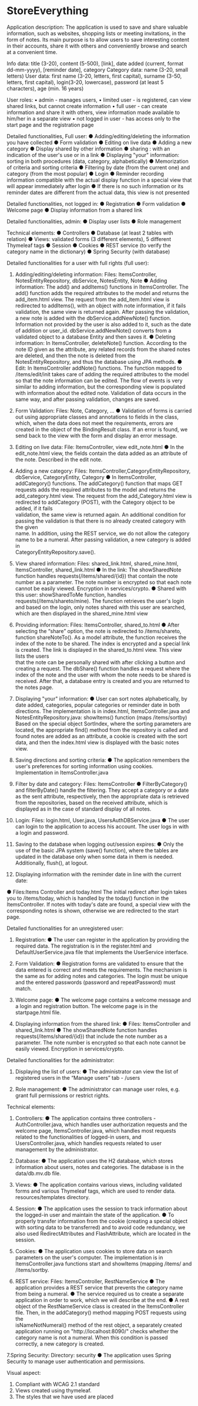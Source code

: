 # StoreEverything

Application description:
The application is used to save and share valuable information, 
such as websites, shopping lists or meeting invitations, in the form of notes. Its 
main purpose is to allow users to save interesting content in their accounts, 
share it with others and conveniently browse and search at a convenient time.

Info data: title (3-20), content (5-500), [link], date added (current, format dd-mm-yyyy), 
[reminder date], category
Category data: name (3-20, small letters)
User data: first name (3-20, letters, first capital), surname (3-50, letters, first capital), login(3-20, lowercase), password (at least 5 characters), age (min. 16 years)

User roles: 
  • admin 
    - manages users,
  • limited user
     - is registered, can view shared links, but cannot create information
  • full user
     - can create information and share it with others, view information made available to       
     him/her in a separate view
  • not logged in user
     - has access only to the start page and the registration page


Detailed functionalities, Full user:
  ● Adding/editing/deleting the information you have collected
  ● Form validation
  ● Editing on live data
  ● Adding a new category
  ● Display shared by other information
  ● sharing : with an indication of the user's use or in a link
  ● Displaying "your" information: sorting in both procedures (data, category, alphabetically)
  ● Memorization of criteria and sorting criteria
  ● Filtering by date (from the current one) and category (from the most popular)
  ● Login
  ● Reminder recording information compatible with the actual display function in a special view
    that will appear immediately after login
  ● If there is no such information or its reminder dates are different from the actual data, this view is not presented

Detailed functionalities, not logged in:
  ● Registration
  ● Form validation
  ● Welcome page
  ● Display information from a shared link

Detailed functionalities, admin:
  ● Display user lists
  ● Role management

Technical elements:
  ● Controllers
  ● Database (at least 2 tables with relation)
  ● Views: validated forms (3 different elements), 5 different Thymeleaf tags
  ● Session
  ● Cookies
  ● REST service (to verify the category name in the dictionary)
  ● Spring Security (with database)

Detailed functionalities for a user with full rights (full user):
1. Adding/editing/deleting information:
Files: ItemsController, NotesEntityRepository, dbService, NotesEntity, Note
  ● Adding information: The add() and addItems() functions in ItemsController. The add() function adds the required attributes to the model and returns the 
   add_item.html view. The request from the add_item.html view is redirected to addItems(), with an object with note information, if it fails validation, the 
   same view is returned again. After passing the validation, a new note is added with the dbService.addNewNote() function. Information not provided by the user 
   is also added to it, such as the date of addition or user_id. dbService.addNewNote() converts from a validated object to a database Entity and then saves it.
  ● Deleting information: In ItemsController, deleteNote() function. According to the note ID given as the attribute, any related records from the shared notes 
   are deleted, and then the note is deleted from the NotesEntityRepository, and thus the database using JPA methods.
  ● Edit: In ItemsController addNote() functions. The function mapped to /items/edit/init takes care of adding the required attributes to the model so that the 
   note information can be edited. The flow of events is very similar to adding information, but the corresponding view is populated with information about the 
   edited note. Validation of data occurs in the same way, and after passing validation, changes are saved.

2. Form Validation:
Files: Note, Category, …
  ● Validation of forms is carried out using appropriate classes and annotations to fields in the class, which, when the data does not meet the requirements, 
   errors are created in the object of the BindingResult class. If an error is found, we send back to the view with the form and display an error message.

4. Editing on live data:
File: ItemsController, view edit_note.html
  ● In the edit_note.html view, the fields contain the data added as an attribute of the note. Described in the edit note.

5. Adding a new category:
Files: ItemsController,CategoryEntityRepository, dbService, CategoryEntity, Category
  ● In ItemsController, addCategory() functions. The addCategory() function that maps GET requests adds the required attributes to the model and returns the 
   add_category.html view. The request from the add_Category.html view is redirected to addCategory (POST), with the Category object to be added, if it fails    
   validation, the same view is returned again. An additional condition for passing the validation is that there is no already created category with the given    
   name. In addition, using the REST service, we do not allow the category name to be a numeral. After passing validation, a new category is added in       
   CategoryEntityRepository.save().

6. View shared information:
Files: shared_link.html, shared_mine.html, ItemsController, shared_link.html
  ● In the link: The showSharedNote function handles requests(/items/shared/{id}) that contain the note number as a parameter. The note number is encrypted so 
   that each note cannot be easily viewed. Encryption in services/crypto.
  ● Shared with this user: showSharedToMe function, handles requests(/items/shareto/mine). The function retrieves the user's login and based on the login,  only 
   notes shared with this user are searched, which are then displayed in the shared_mine.html view

7. Providing information:
Files: ItemsController, shared_to.html
  ● After selecting the “share” option, the note is redirected to /items/shareto, function shareNoteTo(). As a model attribute, the function receives the index 
   of the note to be shared. The index is encrypted and a special link is created. The link is displayed in the shared_to.html view. This view lists the users   
   that the note can be personally shared with after clicking a button and creating a request. The dbShare() function handles a request where the index of the 
   note and the user with whom the note needs to be shared is received. After that, a database entry is created and you are returned to the notes page.

8. Displaying "your" information:
  ● User can sort notes alphabetically, by date added, categories, popular categories or reminder date in both directions. The implementation is in index.html, 
   ItemsController.java and NotesEntityRepository.java: showItems() function (maps /items/sortby) Based on the special object SortIndex, where the sorting 
   parameters are located, the appropriate find() method from the repository is called and found notes are added as an attribute, a cookie is created with the 
   sort data, and then the index.html view is displayed with the basic notes view.

9. Saving directions and sorting criteria:
  ● The application remembers the user's preferences for sorting information using cookies. Implementation in ItemsController.java

10. Filter by date and category:
Files: ItemsController
  ● FilterByCategory() and filterByDate() handle the filtering. They accept a category or a date as the sent attribute, respectively, then the appropriate data 
   is retrieved from the repositories, based on the received attribute, which is displayed as in the case of standard display of all notes.

11. Login:
Files: login.html, User.java, UsersAuthDBService.java
  ● The user can login to the application to access his account. The user logs in with a login and password.

12. Saving to the database when logging out/session expires:
  ● Only the use of the basic JPA system (save() function), where the tables are updated in the database only when some data in them is needed. Additionally, 
   flush(), at logout.

13. Displaying information with the reminder date in line with the current date:

  ● Files:Items Controller and today.html
  The initial redirect after login takes you to /items/today, which is handled by the today() function in the ItemsController. If notes with today's date are 
 found, a special view with the corresponding notes is shown, otherwise we are redirected to the start page.

Detailed functionalities for an unregistered user:
1. Registration:
  ● The user can register in the application by providing the required data. The registration is in the register.html and DefaultUserService.java file that 
   implements the UserService interface.

2. Form Validation:
  ● Registration forms are validated to ensure that the data entered is correct and meets the requirements. The mechanism is the same as for adding notes and 
   categories. The login must be unique and the entered passwords (password and repeatPassword) must match.

3. Welcome page:
  ● The welcome page contains a welcome message and a login and registration button. The welcome page is in the startpage.html file.

4. Displaying information from the shared link:
  ● Files: ItemsController and shared_link.html
  ● The showSharedNote function handles requests(/items/shared/{id}) that include the note number as a parameter. The note number is encrypted so that each note 
   cannot be easily viewed. Encryption in services/crypto.

Detailed functionalities for the administrator:
1. Displaying the list of users:
  ● The administrator can view the list of registered users in the “Manage users” tab - /users

2. Role management:
  ● The administrator can manage user roles, e.g. grant full permissions or restrict rights.

Technical elements:

1. Controllers:
  ● The application contains three controllers - AuthController.java, which handles user authorization requests and the welcome page, ItemsController.java, which 
   handles most requests related to the functionalities of logged-in users, and UsersController.java, which handles requests related to user management by the 
   administrator.

2. Database:
  ● The application uses the H2 database, which stores information about users, notes and categories. The database is in the data/db.mv.db file.

3. Views:
  ● The application contains various views, including validated forms and various Thymeleaf tags, which are used to render data. resources/templates directory.

4. Session:
  ● The application uses the session to track information about the logged-in user and maintain the state of the application.
  ● To properly transfer information from the cookie (creating a special object with sorting data to be transferred) and to avoid code redundancy, we also used 
   RedirectAttributes and FlashAttribute, which are located in the session.

5. Cookies:
  ● The application uses cookies to store data on search parameters on the user's computer. The implementation is in ItemsController.java functions start and 
   showItems (mapping /items/ and /items/sortby.

6. REST service:
Files: ItemsController, RestNameService
  ● The application provides a REST service that prevents the category name from being a numeral.
  ● The service required us to create a separate application in order to work, which we will describe at the end.
  ● A rest object of the RestNameService class is created in the ItemsController file. Then, in the addCategory() method mapping POST requests using the   
   isNameNotNumeral() method of the rest object, a separately created application running on "http://localhost:8090/" checks whether the category name is not a 
   numeral. When this condition is passed correctly, a new category is created.

7.Spring Security:
Directory: security
  ● The application uses Spring Security to manage user authentication and permissions.

Visual aspect:
  1. Compliant with WCAG 2.1 standard
  2. Views created using thymeleaf.
  3. The styles that we have used are placed
